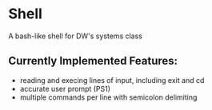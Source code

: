 # Shell
A bash-like shell for DW's systems class

## Currently Implemented Features:
* reading and execing lines of input, including exit and cd
* accurate user prompt (PS1)
* multiple commands per line with semicolon delimiting
